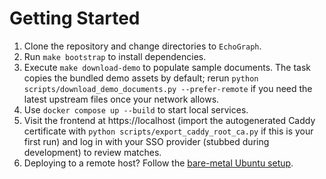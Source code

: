 # Getting Started

1. Clone the repository and change directories to `EchoGraph`.
2. Run `make bootstrap` to install dependencies.
3. Execute `make download-demo` to populate sample documents. The task copies the bundled demo
   assets by default; rerun `python scripts/download_demo_documents.py --prefer-remote` if you
   need the latest upstream files once your network allows.
4. Use `docker compose up --build` to start local services.
5. Visit the frontend at https://localhost (import the autogenerated Caddy certificate with
   `python scripts/export_caddy_root_ca.py` if this is your first run) and log in with your SSO
   provider (stubbed during development) to review matches.
6. Deploying to a remote host? Follow the [bare-metal Ubuntu setup](deployment.md#bare-metal-ubuntu-2204-contabo-vm-setup).
